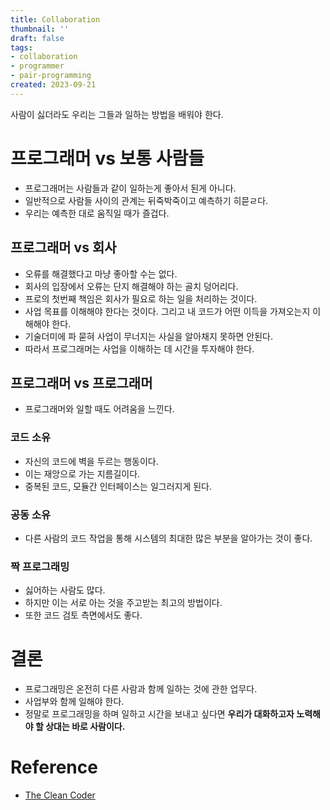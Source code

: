 ```yaml
---
title: Collaboration
thumbnail: ''
draft: false
tags:
- collaboration
- programmer
- pair-programming
created: 2023-09-21
---
```


사람이 싫더라도 우리는 그들과 일하는 방법을 배워야 한다.

# 프로그래머 vs 보통 사람들

* 프로그래머는 사람들과 같이 일하는게 좋아서 된게 아니다.
* 일반적으로 사람들 사이의 관계는 뒤죽박죽이고 예측하기 히믇ㄹ다.
* 우리는 예측한 대로 움직일 때가 즐겁다.

## 프로그래머 vs 회사

* 오류를 해결했다고 마냥 좋아할 수는 없다.
* 회사의 입장에서 오류는 단지 해결해야 하는 골치 덩어리다.
* 프로의 첫번째 책임은 회사가 필요로 하는 일을 처리하는 것이다.
* 사업 목표를 이해해야 한다는 것이다. 그리고 내 코드가 어떤 이득을 가져오는지 이해해야 한다.
* 기술더미에 파 묻혀 사업이 무너지는 사실을 알아채지 못하면 안된다.
* 따라서 프로그래머는 사업을 이해하는 데 시간을 투자해야 한다.

## 프로그래머 vs 프로그래머

* 프로그래머와 일할 때도 어려움을 느낀다.

### 코드 소유

* 자신의 코드에 벽을 두르는 행동이다.
* 이는 재앙으로 가는 지름길이다.
* 중복된 코드, 모듈간 인터페이스는 일그러지게 된다.

### 공동 소유

* 다른 사람의 코드 작업을 통해 시스템의 최대한 많은 부분을 알아가는 것이 좋다.

### 짝 프로그래밍

* 싫어하는 사람도 많다.
* 하지만 이는 서로 아는 것을 주고받는 최고의 방법이다.
* 또한 코드 검토 측면에서도 좋다.

# 결론

* 프로그래밍은 온전히 다른 사람과 함께 일하는 것에 관한 업무다.
* 사업부와 함께 일해야 한다.
* 정말로 프로그래밍을 하며 일하고 시간을 보내고 싶다면 **우리가 대화하고자 노력해야 할 상대는 바로 사람이다.**

# Reference

* [The Clean Coder](https://product.kyobobook.co.kr/detail/S000000935891)

